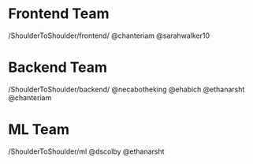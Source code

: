 # Frontend Team

/ShoulderToShoulder/frontend/ @chanteriam @sarahwalker10

# Backend Team

/ShoulderToShoulder/backend/ @necabotheking @ehabich @ethanarsht @chanteriam

# ML Team

/ShoulderToShoulder/ml @dscolby @ethanarsht

